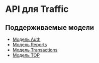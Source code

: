 # API для Traffic


## Поддерживаемые модели

* [Модель Auth](Auth.md)
* [Модель Reports](Reports.md)
* [Модель Transactions](Transactions.md)
* [Модель TOP](Tops.md)


